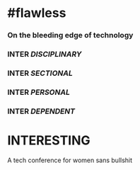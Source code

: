 # \#flawless

### On the bleeding edge of technology

### INTER _DISCIPLINARY_
### INTER _SECTIONAL_
### INTER _PERSONAL_
### INTER _DEPENDENT_
# INTERESTING

A tech conference for women sans bullshit
